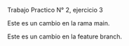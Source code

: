 Trabajo Practico N° 2, ejercicio 3 

Este es un cambio en la rama main.

Este es un cambio en la feature branch. 
